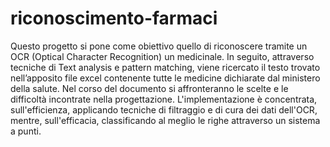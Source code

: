 # riconoscimento-farmaci
Questo progetto si pone come obiettivo quello di riconoscere tramite un OCR (Optical Character Recognition) un medicinale. In seguito, attraverso tecniche di Text analysis e pattern matching, viene ricercato il testo trovato nell’apposito file excel contenente tutte le medicine dichiarate dal ministero della salute. Nel corso del documento si affronteranno le scelte e le difficoltà incontrate nella progettazione. L'implementazione è concentrata, sull'efficienza, applicando tecniche di filtraggio e di cura dei dati dell'OCR, mentre, sull'efficacia, classificando al meglio le righe attraverso un sistema a punti. 
